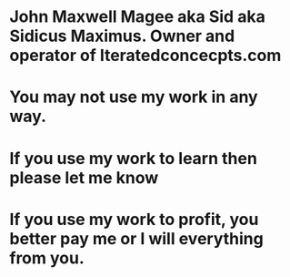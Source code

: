 # John Maxwell Magee aka Sid aka Sidicus Maximus.  Owner and operator of Iteratedconcecpts.com
# You may not use my work in any way.
# If you use my work to learn then please let me know
# If you use my work to profit, you better pay me or I will everything from you.
